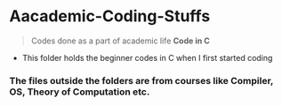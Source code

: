 # Aacademic-Coding-Stuffs
> Codes done as a part of academic life
> **Code in C**
- This folder holds the beginner codes in C when I first started coding
### The files outside the folders are from courses like Compiler, OS, Theory of Computation etc.
